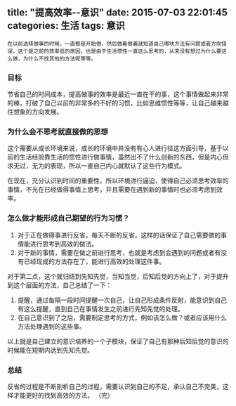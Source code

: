 title: "提高效率--意识"
date: 2015-07-03 22:01:45
categories: 生活
tags: 意识
---
    在以前选择做事的时候，一直都是开始做，然后做着做着就知道自己哪块方法有问题或者方向错误，这个是之前的效率低的原因，也是由于生活惯性一直这么思考的，从来没有想过为什么要这么做，为什么不找其他的方法呢等等。
<!--more-->
### 目标
节省自己的时间成本，提高做事的效率是最近一直在干的事，这个事情做起来非常的棒，打破了自己以前的非常多的不好的习惯，比如思维惯性等等，让自己越来越往想象的方向发展。

### 为什么会不思考就直接做的思想
这个需要从成长环境来说，成长的环境中并没有有心人进行往这方面引导，基于以前的生活经验靠生活的惯性进行做事情，虽然出不了什么创新的东西，但是内心但求无过，无为的表现，所以一直自己内心就默认了这些行为模式。

在现在，充分认识到时间的重要性，所以环境进行逼迫，使得自己必须思考效率的事情，不光在已经做得事情上思考，并且需要在遇到新的事情时也必须考虑到效率。


### 怎么做才能形成自己期望的行为习惯？
1. 对于正在做得事进行反省，每天不断的反省，这样的话保证了自己需要做的事情能进行思考到高效的做法。
2. 对于新的事情，需要在做之前进行思考，也就是考虑到会遇到的问题或者有没有已经现成的方法存在了，能进行高效的处理这件事。

对于第二点，这个就归结到先知先觉，当知当觉，后知后觉的方向上了，对于提升到这个层面的方法，自己总结了一下：
1. 提醒，通过每隔一段时间提醒一次自己，让自己形成条件反射，能意识到自己有这么提醒，直到自己在事情发生之前进行先知先觉的处理。
2. 在自己意识到了之后，需要制定思考的方式，例如该怎么做？或者应该用什么方法处理遇到的这些事。

以上就是自己建立的意识培养的一个子模块，保证了自己有那种后知后觉的意识的时候能在短期内达到先知先觉。


### 总结
反省的过程是不断剖析自己的过程，需要认识到自己的不足，承认自己不完美，这样才能更好的找到高效的方法。
（完）
